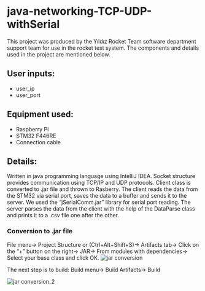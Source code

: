 # java-networking-TCP-UDP-withSerial
This project was produced by the Yıldız Rocket Team software department support team for use in the rocket test system. The components and details used in the project are mentioned below.
## User inputs:
- user_ip
- user_port
## Equipment used:
- Raspberry Pi
- STM32 F446RE
- Connection cable
## Details:
Written in java programming language using IntelliJ IDEA. Socket structure provides communication using TCP/IP and UDP protocols. Client class is converted to .jar file and thrown to Rasberry. The client reads the data from the STM32 via serial port, saves the data to a buffer and sends it to the server. We used the “jSerialComm.jar” library for serial port reading. The server parses the data from the client with the help of the DataParse class and prints it to a .csv file one after the other. 
### Conversion to .jar file
File menu-> Project Structure or (Ctrl+Alt+Shift+S)-> Artifacts tab-> Click on the “+” button on the right-> JAR-> From modules with dependencies-> Select your base class and click OK.
![jar conversion](https://github.com/9ABDULLAH9/java-networking-TCP-UDP-withSerial/assets/63702174/feec72b4-39d3-4d4b-b34b-7858301a3a7a)


The next step is to build: Build menu-> Build Artifacts-> Build

![jar conversion_2](https://github.com/9ABDULLAH9/java-networking-TCP-UDP-withSerial/assets/63702174/053b2086-0bb5-40b7-97bf-6d92fb89a7a6)


